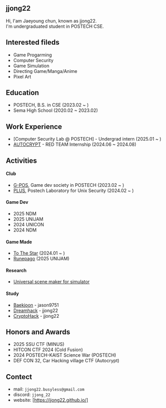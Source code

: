 ## jjong22

Hi, I'am Jaeyoung chun, known as jjong22. </br>
I'm undergraduated student in POSTECH CSE. </br>

## Interested fileds
- Game Progarming
- Computer Security 
- Game Simulation
- Directing Game/Manga/Anime
- Pixel Art

## Education
- POSTECH, B.S. in CSE (2023.02 ~ )
- Sema High School (2020.02 ~ 2023.02)

## Work Experience
- [Computer Security Lab @ POSTECH] - Undergrad intern (2025.01 ~ )
- [AUTOCRYPT] - RED TEAM Internship (2024.06 ~ 2024.08)

## Activities
#### Club
- [G-POS], Game dev society in POSTECH (2023.02 ~ )
- [PLUS], Postech Laboratory for Unix Security (2024.02 ~ )

#### Game Dev
- 2025 NDM
- 2025 UNIJAM
- 2024 UNICON 
- 2024 NDM

#### Game Made
- [To The Star] (2024.01 ~ )
- [Runepago] (2025 UNIJAM)

#### Research
- [Universal scene maker for simulator]

#### Study
- [Baekjoon] - jason9751
- [Dreamhack] - jjong22
- [CryptoHack] - jjong22

## Honors and Awards
- 2025 SSU CTF (MINUS)
- HITCON CTF 2024 (Cold Fusion)
- 2024 POSTECH-KAIST Science War (POSTECH)
- DEF CON 32, Car Hacking village CTF (Autocrypt)

## Contect
- mail: `jjong22.busyless@gmail.com`
- discord: `jjong_22`
- website: [https://jjong22.github.io/]

[G-POS]: https://github.com/GPOS-Gamemakers-in-POSTECH
[PLUS]: https://plus.or.kr/
[AUTOCRYPT]: https://autocrypt.co.kr/
[Computer Security Lab @POSTECH]: https://compsec.postech.ac.kr/
[To The Star]: https://github.com/GPOS-Gamemakers-in-POSTECH/GPOS-2024-to_the_STAR
[Runepago]: https://github.com/jjong22/Runepago
[Universal scene maker for simulator]: https://github.com/jjong22/simulation-scene-maker
[https://jjong22.github.io/]: https://jjong22.github.io/

[Baekjoon]: https://solved.ac/profile/jason9751
[Dreamhack]: https://dreamhack.io/users/45064
[CryptoHack]: https://cryptohack.org/user/jjong22/
